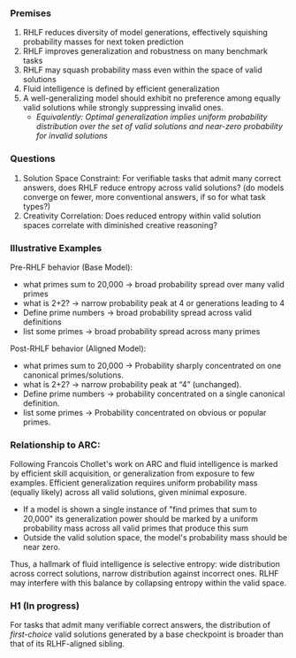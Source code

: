 ### Premises
1. RHLF reduces diversity of model generations, effectively squishing probability masses for next token prediction
2. RHLF improves generalization and robustness on many benchmark tasks
3. RHLF may squash probability mass even within the space of valid solutions
4. Fluid intelligence is defined by efficient generalization
5. A well-generalizing model should exhibit no preference among equally valid solutions while strongly suppressing invalid ones.
     - *Equivalently: Optimal generalization implies uniform probability distribution over the set of valid solutions and near-zero probability for invalid solutions*

### Questions
1. Solution Space Constraint: For verifiable tasks that admit many correct answers, does RHLF reduce entropy across valid solutions? (do models converge on fewer, more conventional answers, if so for what task types?)
2. Creativity Correlation: Does reduced entropy within valid solution spaces correlate with diminished creative reasoning?

### Illustrative Examples
Pre-RHLF behavior (Base Model):
- what primes sum to 20,000 -> broad probability spread over many valid primes
- what is 2+2? -> narrow probability peak at 4 or generations leading to 4
- Define prime numbers -> broad probability spread across valid definitions
- list some primes -> broad probability spread across many primes

Post-RHLF behavior (Aligned Model):
- what primes sum to 20,000 -> Probability sharply concentrated on one canonical primes/solutions.
- what is 2+2? -> narrow probability peak at “4” (unchanged).
- Define prime numbers -> probability concentrated on a single canonical definition.
- list some primes -> Probability concentrated on obvious or popular primes.

### Relationship to ARC: 
Following Francois Chollet's work on ARC and fluid intelligence is marked by efficient skill acquisition, or generalization from exposure to few examples. Efficient generalization requires uniform probability mass (equally likely) across all valid solutions, given minimal exposure. 
- If a model is shown a single instance of "find primes that sum to 20,000" its generalization power should be marked by a uniform probability mass across all valid primes that produce this sum
- Outside the valid solution space, the model's probability mass should be near zero. 

Thus, a hallmark of fluid intelligence is selective entropy: wide distribution across correct solutions, narrow distribution against incorrect ones. RLHF may interfere with this balance by collapsing entropy within the valid space.

### H1 (In progress)
For tasks that admit many verifiable correct answers, the distribution of *first-choice* valid solutions generated by a base checkpoint is broader than that of its RLHF-aligned sibling.